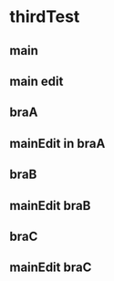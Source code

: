 # thirdTest

## main

## main edit
## braA

## mainEdit in braA
## braB

## mainEdit braB
## braC

## mainEdit braC